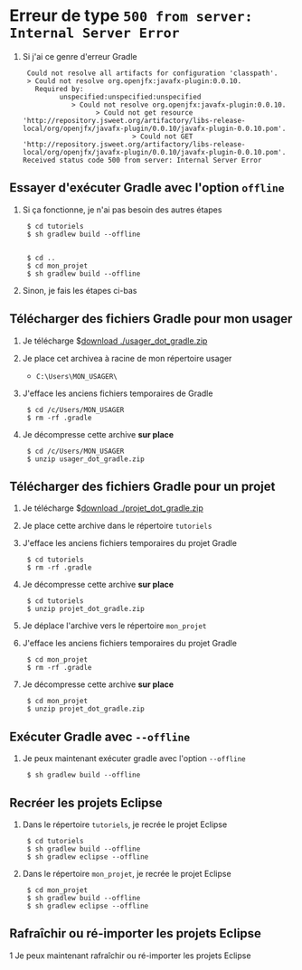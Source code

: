 # Erreur de type `500 from server: Internal Server Error`

1. Si j'ai ce genre d'erreur Gradle

        Could not resolve all artifacts for configuration 'classpath'.
        > Could not resolve org.openjfx:javafx-plugin:0.0.10.
          Required by:
                unspecified:unspecified:unspecified
                   > Could not resolve org.openjfx:javafx-plugin:0.0.10.
                         > Could not get resource 'http://repository.jsweet.org/artifactory/libs-release-local/org/openjfx/javafx-plugin/0.0.10/javafx-plugin-0.0.10.pom'.
                                  > Could not GET 'http://repository.jsweet.org/artifactory/libs-release-local/org/openjfx/javafx-plugin/0.0.10/javafx-plugin-0.0.10.pom'. Received status code 500 from server: Internal Server Error 

## Essayer d'exécuter Gradle avec l'option `offline`

1. Si ça fonctionne, je n'ai pas besoin des autres étapes


        $ cd tutoriels
        $ sh gradlew build --offline


        $ cd ..
        $ cd mon_projet
        $ sh gradlew build --offline

1. Sinon, je fais les étapes ci-bas


## Télécharger des fichiers Gradle pour mon usager

1. Je télécharge $[download ./usager_dot_gradle.zip](usager_dot_gradle.zip) 

1. Je place cet archivea à racine de mon répertoire usager
    * `C:\Users\MON_USAGER\`

1. J'efface les anciens fichiers temporaires de Gradle

        $ cd /c/Users/MON_USAGER
        $ rm -rf .gradle

1. Je décompresse cette archive **sur place**

        $ cd /c/Users/MON_USAGER
        $ unzip usager_dot_gradle.zip


## Télécharger des fichiers Gradle pour un projet

1. Je télécharge $[download ./projet_dot_gradle.zip](projet_dot_gradle.zip) 

1. Je place cette archive dans le répertoire `tutoriels`

1. J'efface les anciens fichiers temporaires du projet Gradle

        $ cd tutoriels
        $ rm -rf .gradle

1. Je décompresse cette archive **sur place**

        $ cd tutoriels
        $ unzip projet_dot_gradle.zip

1. Je déplace l'archive vers le répertoire `mon_projet`

1. J'efface les anciens fichiers temporaires du projet Gradle

        $ cd mon_projet
        $ rm -rf .gradle

1. Je décompresse cette archive **sur place**

        $ cd mon_projet
        $ unzip projet_dot_gradle.zip

## Exécuter Gradle avec `--offline`

1. Je peux maintenant exécuter gradle avec l'option `--offline`

        $ sh gradlew build --offline

## Recréer les projets Eclipse

1. Dans le répertoire `tutoriels`, je recrée le projet Eclipse

        $ cd tutoriels
        $ sh gradlew build --offline
        $ sh gradlew eclipse --offline

1. Dans le répertoire `mon_projet`, je recrée le projet Eclipse

        $ cd mon_projet
        $ sh gradlew build --offline
        $ sh gradlew eclipse --offline

## Rafraîchir ou ré-importer les projets Eclipse

1 Je peux maintenant rafraîchir ou ré-importer les projets Eclipse







